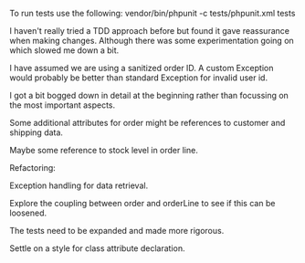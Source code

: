 To run tests use the following: vendor/bin/phpunit -c tests/phpunit.xml tests

I haven't really tried a TDD approach before but found it gave reassurance when making changes.
Although there was some experimentation going on which slowed me down a bit.

I have assumed we are using a sanitized order ID. A custom Exception would probably be better than
standard Exception for invalid user id.

I got a bit bogged down in detail at the beginning rather than focussing on the most important
aspects.

Some additional attributes for order might be references to customer and shipping data.

Maybe some reference to stock level in order line.

Refactoring:

Exception handling for data retrieval.

Explore the coupling between order and orderLine to see if this can be loosened.

The tests need to be expanded and made more rigorous.

Settle on a style for class attribute declaration. 



